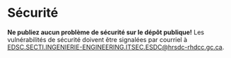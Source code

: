 # Sécurité

**Ne publiez aucun problème de sécurité sur le dépôt publique!** Les vulnérabilités de sécurité doivent être signalées par courriel à EDSC.SECTI.INGENIERIE-ENGINEERING.ITSEC.ESDC@hrsdc-rhdcc.gc.ca.
